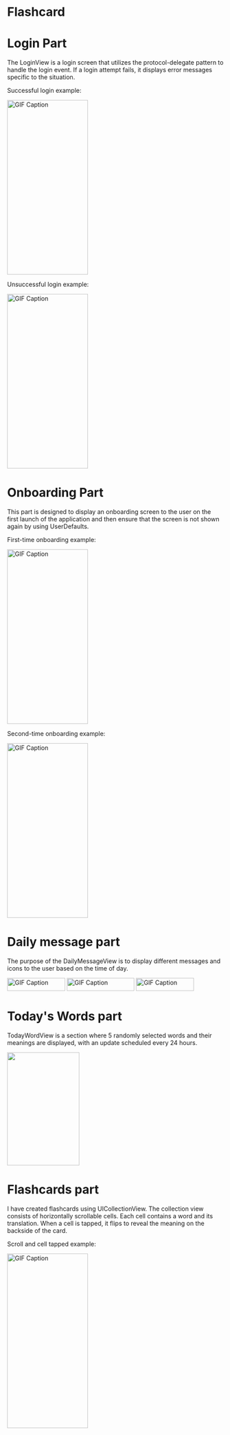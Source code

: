 # Flashcard

# Login Part

The LoginView is a login screen that utilizes the protocol-delegate pattern to handle the login event. If a login attempt fails, it displays error messages specific to the situation.

Successful login example:

<img src="https://github.com/YusuFKaan48/Flashcard/assets/111217286/832ee95f-61cf-4bb5-8959-ab693e0bb13f" alt="GIF Caption" width="187.5" height="406">

Unsuccessful login example:

<img src="https://github.com/YusuFKaan48/Flashcard/assets/111217286/26f82856-917e-41cf-a85d-9ac683743371" alt="GIF Caption" width="187.5" height="406">

# Onboarding Part

This part is designed to display an onboarding screen to the user on the first launch of the application and then ensure that the screen is not shown again by using UserDefaults. 

First-time onboarding example:

<img src="https://github.com/YusuFKaan48/Flashcard/assets/111217286/07fe531d-47d8-414c-86b3-902efa414b60" alt="GIF Caption" width="187.5" height="406">

Second-time onboarding example:

<img src="https://github.com/YusuFKaan48/Flashcard/assets/111217286/b22cb70a-b00e-4407-89c6-0f6d22703138" alt="GIF Caption" width="187.5" height="406">

# Daily message part

The purpose of the DailyMessageView is to display different messages and icons to the user based on the time of day.

<img src="https://github.com/YusuFKaan48/Flashcard/assets/111217286/40a0fc4c-120c-4294-8e6f-086bb16257a9" alt="GIF Caption" width="135" height="30">

<img src="https://github.com/YusuFKaan48/Flashcard/assets/111217286/04bc819a-16b8-4ff1-9df4-394f45e8e019" alt="GIF Caption" width="157.5" height="30">

<img src="https://github.com/YusuFKaan48/Flashcard/assets/111217286/e1c759aa-b95e-41ce-822a-6e78acbca381" alt="GIF Caption" width="135" height="30">

# Today's Words part

TodayWordView is a section where 5 randomly selected words and their meanings are displayed, with an update scheduled every 24 hours.

<img src="https://github.com/YusuFKaan48/Flashcard/assets/111217286/485c1044-3217-45da-be38-5dfe8c23c0b1" width="168" height="263">

# Flashcards part

I have created flashcards using UICollectionView. The collection view consists of horizontally scrollable cells. Each cell contains a word and its translation. When a cell is tapped, it flips to reveal the meaning on the backside of the card.

Scroll and cell tapped  example:

<img src="https://github.com/YusuFKaan48/Flashcard/assets/111217286/6ba828ff-3f76-463f-9b4e-a0ec8f446cd3" alt="GIF Caption" width="187.5" height="406">




